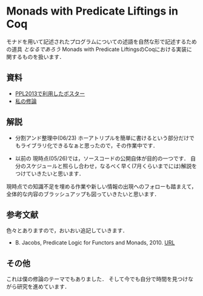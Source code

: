 Monads with Predicate Liftings in Coq
===
モナドを用いて記述されたプログラムについての述語を自然な形で記述するための道具 *となるであろう* Monads with Predicate LiftingsのCoqにおける実装に関するものを扱います．

資料
---
+ [PPL2013で利用したポスター](http://sdk.mathink.net/poster.pdf)
+ [私の修論](http://sdk.mathink.net/master.pdf)


解説
---
+ 分割アンド整理中(06/23)
  ホーアトリプルを簡単に書けるという部分だけでもライブラリ化できるなぁと思ったので，その作業中です．

+ 以前の
現時点(05/26)では，ソースコードの公開自体が目的の一つです．
自分のスケジュールと照らし合わせ，なるべく早く(7月くらいまでには)解説をつけていきたいと思います．

現時点での知識不足を埋める作業や新しい情報の出現へのフォローも踏まえて，全体的な内容のブラッシュアップも図っていきたいと思います．

参考文献
---
色々とありますので，おいおい追記していきます．

+ B. Jacobs, Predicate Logic for Functors and Monads, 2010. [URL](http://www.cs.ru.nl/~bart/PAPERS/predlift-indcat.pdf)

その他
---
これは僕の修論のテーマでもありました．
そして今でも自分で時間を見つけながら研究を進めています．

